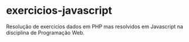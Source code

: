 # exercicios-javascript
 Resolução de exercicios dados em PHP mas resolvidos em Javascript na disciplina de Programação Web.
